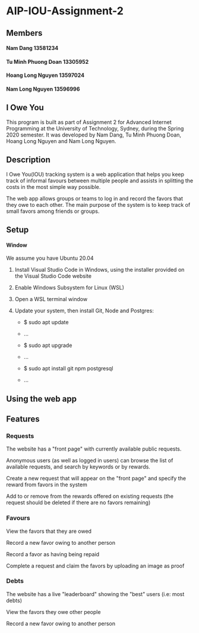 # AIP-IOU-Assignment-2

## Members

#### Nam Dang 13581234
#### Tu Minh Phuong Doan 13305952
#### Hoang Long Nguyen 13597024
#### Nam Long Nguyen 13596996

## I Owe You 
This program is built as part of Assignment 2 for Advanced Internet Programming at the University of Technology, Sydney, during the Spring 2020 semester. It was developed by Nam Dang, Tu Minh Phuong Doan, Hoang Long Nguyen and Nam Long Nguyen.

## Description
I Owe You(IOU) tracking system is a web application that helps you keep track of informal favours between multiple people and assists in splitting the costs in the most simple way possible. 

The web app allows groups or teams to log in and record the favors that they owe to each other. The main purpose of the system is to keep track of small favors among friends or groups.

## Setup
#### Window
We assume you have Ubuntu 20.04

1. Install Visual Studio Code in Windows, using the installer provided on the Visual Studio Code website

2. Enable Windows Subsystem for Linux (WSL) 

3. Open a WSL terminal window

4. Update your system, then install Git, Node and Postgres:

   * $ sudo apt update

   * ...

   * $ sudo apt upgrade

   * ...

   * $ sudo apt install git npm postgresql

   * ...



## Using the web app


## Features

### Requests
The website has a "front page" with currently available public requests. 

Anonymous users (as well as logged in users) can browse the list of available requests, and search by keywords or by rewards.

Create a new request that will appear on the "front page" and specify the reward from favors in the system

Add to or remove from the rewards offered on existing requests (the request should be deleted if there are no favors remaining) 

### Favours
View the favors that they are owed

Record a new favor owing to another person

Record a favor as having being repaid

Complete a request and claim the favors by uploading an image as proof


### Debts
The website has a live "leaderboard" showing the "best" users (i.e: most debts)

View the favors they owe other people

Record a new favor owing to another person
